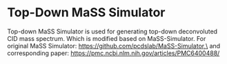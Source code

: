 # Top-Down MaSS Simulator
Top-down MaSS Simulator is used for generating top-down deconvoluted CID mass spectrum. Which is modified based on MaSS-Simulator.
For original MaSS Simulator: https://github.com/pcdslab/MaSS-Simulator,\
and corresponding paper: https://pmc.ncbi.nlm.nih.gov/articles/PMC6400488/


